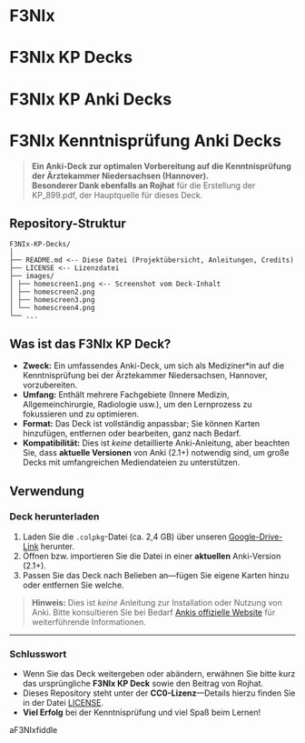 # F3NIx 
# F3NIx KP Decks
# F3NIx KP Anki Decks
# F3NIx Kenntnisprüfung Anki Decks

> **Ein Anki-Deck zur optimalen Vorbereitung auf die Kenntnisprüfung der Ärztekammer Niedersachsen (Hannover).**  
> **Besonderer Dank ebenfalls an Rojhat** für die Erstellung der KP_899.pdf, der Hauptquelle für dieses Deck.

## Repository-Struktur

```
F3NIx-KP-Decks/ 
│ 
├── README.md <-- Diese Datei (Projektübersicht, Anleitungen, Credits) 
├── LICENSE <-- Lizenzdatei 
├── images/ 
│ ├── homescreen1.png <-- Screenshot vom Deck-Inhalt 
│ ├── homescreen2.png 
│ ├── homescreen3.png 
│ └── homescreen4.png 
└── ...
```

## Was ist das F3NIx KP Deck?

- **Zweck:** Ein umfassendes Anki-Deck, um sich als Mediziner*in auf die Kenntnisprüfung bei der Ärztekammer Niedersachsen, Hannover, vorzubereiten.  
- **Umfang:** Enthält mehrere Fachgebiete (Innere Medizin, Allgemeinchirurgie, Radiologie usw.), um den Lernprozess zu fokussieren und zu optimieren.  
- **Format:** Das Deck ist vollständig anpassbar; Sie können Karten hinzufügen, entfernen oder bearbeiten, ganz nach Bedarf.  
- **Kompatibilität:** Dies ist *keine* detaillierte Anki-Anleitung, aber beachten Sie, dass **aktuelle Versionen** von Anki (2.1+) notwendig sind, um große Decks mit umfangreichen Mediendateien zu unterstützen.

## Verwendung

### Deck herunterladen

1. Laden Sie die `.colpkg`-Datei (ca. 2,4 GB) über unseren [Google-Drive-Link](https://drive.google.com/file/d/1TY02pTKw9_7RuJl2Y_edhV5bXmQglf6h/view?usp=sharing) herunter.  
2. Öffnen bzw. importieren Sie die Datei in einer **aktuellen** Anki-Version (2.1+).  
3. Passen Sie das Deck nach Belieben an—fügen Sie eigene Karten hinzu oder entfernen Sie welche.

> **Hinweis:** Dies ist *keine* Anleitung zur Installation oder Nutzung von Anki. Bitte konsultieren Sie bei Bedarf [Ankis offizielle Website](https://apps.ankiweb.net/) für weiterführende Informationen.

---

### Schlusswort

- Wenn Sie das Deck weitergeben oder abändern, erwähnen Sie bitte kurz das ursprüngliche **F3NIx KP Deck** sowie den Beitrag von Rojhat.  
- Dieses Repository steht unter der **CC0-Lizenz**—Details hierzu finden Sie in der Datei [LICENSE](LICENSE).  
- **Viel Erfolg** bei der Kenntnisprüfung und viel Spaß beim Lernen!

aF3NIxfiddle
